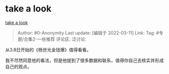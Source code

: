 # take a look
[take a look](https://zhuanlan.zhihu.com/p/479537304)

> Author: #0-Anonymity
> Last update: [编辑于 2022-03-11]
> Link:
> Tag: #专题/合集2-一些推荐
> 评论区:
> 泛讨论:

从3.8日开始的《杨世光金钱爆》值得看看。

我不尽然同意他的看法，但是他提到了很多数据和联系，值得你自己去核实并形成自己的观点。
